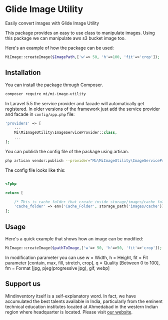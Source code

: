 # Glide Image Utility
Easily convert images with Glide Image Utility

This package provides an easy to use class to manipulate images. Using this package we can manipulate aws s3 bucket image too.

Here's an example of how the package can be used:

```php
MiImage::createImage($ImagePath,['w'=> 50, 'h'=>100, 'fit'=>'crop']);
```

## Installation

You can install the package through Composer.

```bash
composer require mi/mi-image-utility
```

In Laravel 5.5 the service provider and facade will automatically get registered. In older versions of the framework just add the service provider and facade in `config/app.php` file:

```php
'providers' => [
    ...
    Mi\MiImageUtility\ImageServiceProvider::class,
    ...
];
```

You can publish the config file of the package using artisan.

```bash
php artisan vendor:publish --provider="Mi\MiImageUtility\ImageServiceProvider" --tag=config
```

The config file looks like this:
```php

<?php

return [

    /* This is cache folder that create inside storage/images/cache folder */
    'cache_folder' => env('Cache_Folder', storage_path('images/cache')),
];

```
## Usage 

Here's a quick example that shows how an image can be modified:

```php
MiImage::createImage($pathToImage,['w'=> 50, 'h'=>50, 'fit'=>'crop']);
```

In modification parameter you can use 
    w = Width,
    h = Height,
    fit = Fit parameter [contain, max, fill, stretch, crop],
    q = Quality [Between 0 to 100],
    fm = Format [jpg, pjeg(progressive jpg), gif, webp]
    

## Support us

Mindinventory itself is a self-explanatory word. In fact, we have accumulated the best talents available in India, particularly from the eminent technical education institutes located at Ahmedabad in the western Indian region where headquarter is located. Please visit [our website](https://mindinventory.com).
